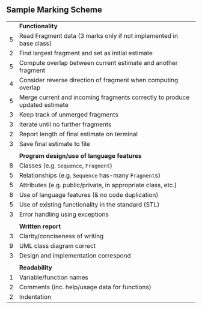 ## Sample Marking Scheme

| | |
|:-:|:----|
|   | **Functionality** |
| 5 | Read Fragment data (3 marks only if not implemented in base class) |
| 2 | Find largest fragment and set as initial estimate |
| 5 | Compute overlap between current estimate and another fragment |
| 4 | Consider reverse direction of fragment when computing overlap |
| 5 | Merge current and incoming fragments correctly to produce updated estimate |
| 3 | Keep track of unmerged fragments |
| 3 | Iterate until no further fragments |
| 2 | Report length of final estimate on terminal |
| 3 | Save final estimate to file |
| | |
|   | **Program design/use of language features** |
| 8 | Classes (e.g. `Sequence`, `Fragment`) |
| 5 | Relationships (e.g. `Sequence` has-many `Fragment`s) | 
| 5 | Attributes (e.g. public/private, in appropriate class, etc.) |
| 8 | Use of language features (& no code duplication) |
| 5 | Use of existing functionality in the standard (STL) |
| 3 | Error handling using exceptions |
| | |
|   | **Written report** |
| 3 | Clarity/conciseness of writing |
| 9 | UML class diagram correct |
| 3 | Design and implementation correspond |
| | |
|   | **Readability** |
| 1 | Variable/function names |
| 2 | Comments (inc. help/usage data for functions) |
| 2 | Indentation |
